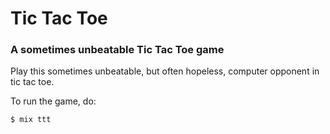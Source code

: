 # Tic Tac Toe

### A sometimes unbeatable Tic Tac Toe game

Play this sometimes unbeatable, but often hopeless, computer opponent in tic tac toe.

To run the game, do:

    $ mix ttt
